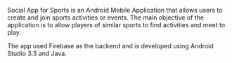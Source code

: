 Social App for Sports is an Android Mobile Application that allows users to
create and join sports activities or events. The main objective of the
application is to allow players of similar sports to find activities and meet to
play.

The app used Firebase as the backend and is developed using Android Studio 3.3 and Java.
